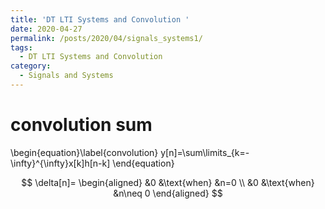 ```yaml
---
title: 'DT LTI Systems and Convolution '
date: 2020-04-27
permalink: /posts/2020/04/signals_systems1/
tags:
  - DT LTI Systems and Convolution
category:
  - Signals and Systems
---
```


# convolution sum 

\begin{equation}\label{convolution}
y[n]=\sum\limits_{k=-\infty}^{\infty}x[k]h[n-k]
\end{equation}

$$
\delta[n]=
\begin{aligned}
   &0 &\text{when} &n=0 \\
   &0 &\text{when} &n\neq 0   
\end{aligned}
$$
